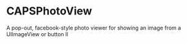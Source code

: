CAPSPhotoView
=============

A pop-out, facebook-style photo viewer for showing an image from a UIImageView or button
ll